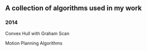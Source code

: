 ## A collection of algorithms used in my work

### 2014
Convex Hull with Graham Scan

Motion Planning Algorithms